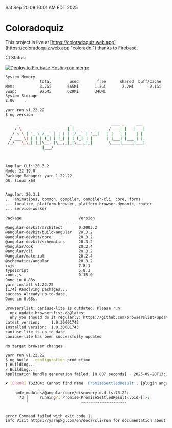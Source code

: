 Sat Sep 20 09:10:01 AM EDT 2025

# Coloradoquiz


This project is live at [https://coloradoquiz.web.app](https://coloradoquiz.web.app "colorado!") thanks to Firebase.

CI Status: 

[![Deploy to Firebase Hosting on merge](https://github.com/teamkushal/coloradoquiz/actions/workflows/firebase-hosting-merge.yml/badge.svg)](https://github.com/teamkushal/coloradoquiz/actions/workflows/firebase-hosting-merge.yml)

```bash
System Memory
               total        used        free      shared  buff/cache   available
Mem:           3.7Gi       665Mi       1.2Gi       2.2Mi       2.1Gi       3.1Gi
Swap:          975Mi       629Mi       346Mi
System Storage
2.0G	.
```
```bash
yarn run v1.22.22
$ ng version

     _                      _                 ____ _     ___
    / \   _ __   __ _ _   _| | __ _ _ __     / ___| |   |_ _|
   / △ \ | '_ \ / _` | | | | |/ _` | '__|   | |   | |    | |
  / ___ \| | | | (_| | |_| | | (_| | |      | |___| |___ | |
 /_/   \_\_| |_|\__, |\__,_|_|\__,_|_|       \____|_____|___|
                |___/
    


Angular CLI: 20.3.2
Node: 22.19.0
Package Manager: yarn 1.22.22
OS: linux x64
    

Angular: 20.3.1
... animations, common, compiler, compiler-cli, core, forms
... localize, platform-browser, platform-browser-dynamic, router
... service-worker

Package                         Version
---------------------------------------
@angular-devkit/architect       0.2003.2
@angular-devkit/build-angular   20.3.2
@angular-devkit/core            20.3.2
@angular-devkit/schematics      20.3.2
@angular/cdk                    20.2.4
@angular/cli                    20.3.2
@angular/material               20.2.4
@schematics/angular             20.3.2
rxjs                            7.8.1
typescript                      5.8.3
zone.js                         0.15.0
Done in 0.83s.
yarn install v1.22.22
[1/4] Resolving packages...
success Already up-to-date.
Done in 0.68s.
```
```bash
Browserslist: caniuse-lite is outdated. Please run:
  npx update-browserslist-db@latest
  Why you should do it regularly: https://github.com/browserslist/update-db#readme
Latest version:     1.0.30001743
Installed version:  1.0.30001743
caniuse-lite is up to date
caniuse-lite has been successfully updated

No target browser changes
```
```bash
yarn run v1.22.22
$ ng build --configuration production
❯ Building...
✔ Building...
Application bundle generation failed. [8.807 seconds] - 2025-09-20T13:10:35.357Z

✘ [ERROR] TS2304: Cannot find name 'PromiseSettledResult'. [plugin angular-compiler]

    node_modules/@angular/core/discovery.d.d.ts:73:22:
      73 │     running?: Promise<PromiseSettledResult<void>[]>;
         ╵                       ~~~~~~~~~~~~~~~~~~~~


error Command failed with exit code 1.
info Visit https://yarnpkg.com/en/docs/cli/run for documentation about this command.
```
